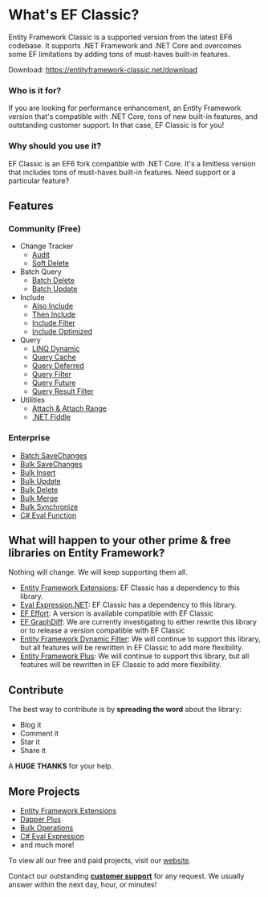 # What's EF Classic?
Entity Framework Classic is a supported version from the latest EF6 codebase. It supports .NET Framework and .NET Core and overcomes some EF limitations by adding tons of must-haves built-in features.

Download: https://entityframework-classic.net/download

### Who is it for?
If you are looking for performance enhancement, an Entity Framework version that's compatible with .NET Core, tons of new built-in features, and outstanding customer support. In that case, EF Classic is for you!

### Why should you use it?
EF Classic is an EF6 fork compatible with .NET Core. It's a limitless version that includes tons of must-haves built-in features. Need support or a particular feature? 

## Features

### Community (Free)
- Change Tracker
   - [Audit](https://entityframework-classic.net/audit)
   - [Soft Delete](https://entityframework-classic.net/soft-delete)
- Batch Query
   - [Batch Delete](https://entityframework-classic.net/delete-from-query)
   - [Batch Update](https://entityframework-classic.net/update-from-query)
- Include
   - [Also Include](https://entityframework-classic.net/also-include)
   - [Then Include](https://entityframework-classic.net/then-include)
   - [Include Filter](https://entityframework-classic.net/query-include-filter)
   - [Include Optimized](https://entityframework-classic.net/query-include-optimized)
- Query
   - [LINQ Dynamic](https://entityframework-classic.net/linq-dynamic)
   - [Query Cache](https://entityframework-classic.net/query-cache)
   - [Query Deferred](https://entityframework-classic.net/query-deferred)
   - [Query Filter](https://entityframework-classic.net/query-filter)
   - [Query Future](https://entityframework-classic.net/query-future)
   - [Query Result Filter](https://entityframework-classic.net/query-result-filter)
- Utilities
   - [Attach & Attach Range](https://entityframework-classic.net/attach)
   - [.NET Fiddle](https://entityframework-classic.net/net-fiddle)

### Enterprise
- [Batch SaveChanges](https://entityframework-classic.net/batch-save-changes)
- [Bulk SaveChanges](https://entityframework-classic.net/bulk-save-changes)
- [Bulk Insert](https://entityframework-classic.net/bulk-insert)
- [Bulk Update](https://entityframework-classic.net/bulk-update)
- [Bulk Delete](https://entityframework-classic.net/bulk-delete)
- [Bulk Merge](https://entityframework-classic.net/bulk-merge)
- [Bulk Synchronize](https://entityframework-classic.net/bulk-synchronize)
- [C# Eval Function](https://entityframework-classic.net/csharp-eval-function)

## What will happen to your other prime & free libraries on Entity Framework?
Nothing will change. We will keep supporting them all.

- [Entity Framework Extensions](https://entityframework-extensions.net/): EF Classic has a dependency to this library.
- [Eval Expression.NET](https://eval-expression.net/): EF Classic has a dependency to this library.
- [EF Effort](https://www.nuget.org/packages/Z.EntityFramework.Classic.Effort/): A version is available compatible with EF Classic
- [EF GraphDiff](https://github.com/zzzprojects/GraphDiff): We are currently investigating to either rewrite this library or to release a version compatible with EF Classic
- [Entity Framework Dynamic Filter](https://entityframework-dynamicfilters.net/): We will continue to support this library, but all features will be rewritten in EF Classic to add more flexibility.
- [Entity Framework Plus](https://entityframework-plus.net/): We will continue to support this library, but all features will be rewritten in EF Classic to add more flexibility.

## Contribute

The best way to contribute is by **spreading the word** about the library:

 - Blog it
 - Comment it
 - Star it
 - Share it
 
A **HUGE THANKS** for your help.

## More Projects

- [Entity Framework Extensions](https://entityframework-extensions.net/)
- [Dapper Plus](https://dapper-plus.net/)
- [Bulk Operations](https://bulk-operations.net/)
- [C# Eval Expression](https://eval-expression.net/)
- and much more!

To view all our free and paid projects, visit our [website](https://zzzprojects.com/).

Contact our outstanding **[customer support](https://entityframework-classic.net/contact-us)** for any request. We usually answer within the next day, hour, or minutes!
